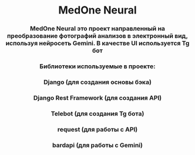 <h1 align="center">MedOne Neural</h1>
<h3 align="center">MedOne Neural это проект направленный на преобразование фотографий анализов в электронный вид, используя нейросеть Gemini.
В качестве UI используется Tg бот</h3>
<h3 align='center'>Библиотеки используемые в проекте:</h3>
<h3 align='center'>Django (для создания основы бэка)</h3>
<h3 align='center'>Django Rest Framework (для создания API)</h3>
<h3 align='center'>Telebot (для создания Tg бота)</h3>
<h3 align='center'>request (для работы с API)</h3>
<h3 align='center'>bardapi (для работы с Gemini)</h3>
